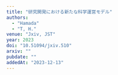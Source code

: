 ```yaml
---
title: "研究開発における新たな科学運営モデル"
authors:
  - "Hamada"
  - "T, H."
venue: "Jxiv, JST"
year: 2023
doi: "10.51094/jxiv.510"
arxiv: ""
pubdate: ""
addedAt: "2023-12-13"
---
```

